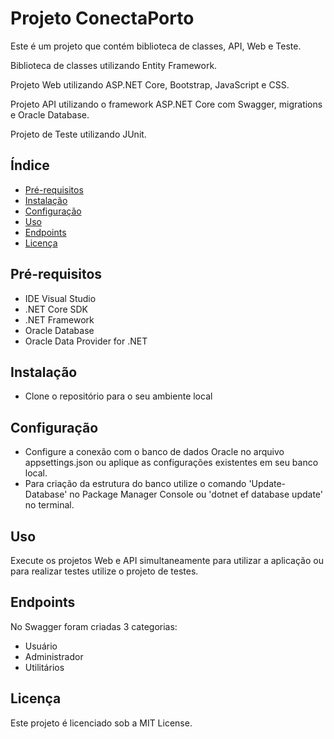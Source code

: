 # Projeto ConectaPorto

Este é um projeto que contém biblioteca de classes, API, Web e Teste.

Biblioteca de classes utilizando Entity Framework.

Projeto Web utilizando ASP.NET Core, Bootstrap, JavaScript e CSS.

Projeto API utilizando o framework ASP.NET Core com Swagger, migrations e Oracle Database.

Projeto de Teste utilizando JUnit.

## Índice

- [Pré-requisitos](#pré-requisitos)
- [Instalação](#instalação)
- [Configuração](#configuração)
- [Uso](#uso)
- [Endpoints](#endpoints)
- [Licença](#licença)

## Pré-requisitos
- IDE Visual Studio
- .NET Core SDK
- .NET Framework
- Oracle Database
- Oracle Data Provider for .NET

## Instalação
- Clone o repositório para o seu ambiente local

## Configuração
- Configure a conexão com o banco de dados Oracle no arquivo appsettings.json ou aplique as configurações existentes em seu banco local.
- Para criação da estrutura do banco utilize o comando 'Update-Database' no Package Manager Console ou 'dotnet ef database update' no terminal.

## Uso
Execute os projetos Web e API simultaneamente para utilizar a aplicação ou para realizar testes utilize o projeto de testes.

## Endpoints
No Swagger foram criadas 3 categorias: 
- Usuário
- Administrador
- Utilitários

## Licença
Este projeto é licenciado sob a MIT License.
